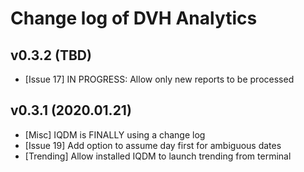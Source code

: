 # Change log of DVH Analytics

v0.3.2 (TBD)
--------------------
 - [Issue 17] IN PROGRESS: Allow only new reports to be processed

v0.3.1 (2020.01.21)
--------------------
 - [Misc] IQDM is FINALLY using a change log
 - [Issue 19] Add option to assume day first for ambiguous dates
 - [Trending] Allow installed IQDM to launch trending from terminal